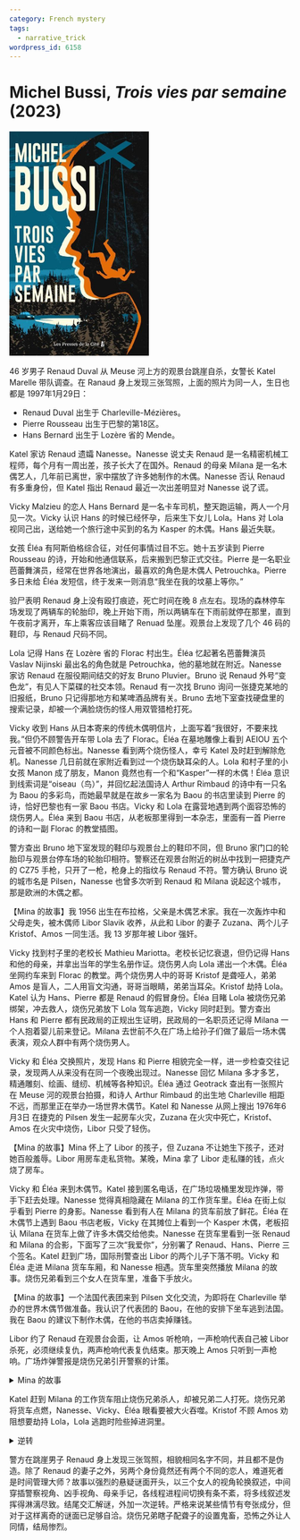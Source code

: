```yaml
---
category: French mystery
tags:
  - narrative_trick
wordpress_id: 6158
---
```


# Michel Bussi, <i>Trois vies par semaine</i> (2023)

<img src=images/2023_cover.jpg width=250/>

46 岁男子 Renaud Duval 从 Meuse 河上方的观景台跳崖自杀，女警长 Katel Marelle 带队调查。在 Ranaud 身上发现三张驾照，上面的照片为同一人，生日也都是 1997年1月29日：
<ul>
<li>Renaud Duval 出生于 Charleville-Mézières。</li>
<li>Pierre Rousseau 出生于巴黎的第18区。</li>
<li>Hans Bernard 出生于 Lozère 省的 Mende。</li>
</ul>
Katel 家访 Renaud 遗孀 Nanesse。Nanesse 说丈夫 Renaud 是一名精密机械工程师，每个月有一周出差，孩子长大了在国外。Renaud 的母亲 Milana 是一名木偶艺人，几年前已离世，家中摆放了许多她制作的木偶。Nanesse 否认 Renaud 有多重身份，但 Katel 指出 Renaud 最近一次出差明显对 Nanesse 说了谎。

Vicky Malzieu 的恋人 Hans Bernard 是一名卡车司机，整天跑运输，两人一个月见一次。Vicky 认识 Hans 的时候已经怀孕，后来生下女儿 Lola。Hans 对 Lola 视同己出，送给她一个旅行途中买到的名为 Kasper 的木偶。Hans 最近失联。

女孩 Éléa 有阿斯伯格综合征，对任何事情过目不忘。她十五岁读到 Pierre Rousseau 的诗，开始和他通信联系，后来搬到巴黎正式交往。Pierre 是一名职业芭蕾舞演员，经常在世界各地演出，最喜欢的角色是木偶人 Petrouchka。Pierre 多日未给 Éléa 发短信，终于发来一则消息“我坐在我的坟墓上等你。”

验尸表明 Renaud 身上没有殴打痕迹，死亡时间在晚 8 点左右。现场的森林停车场发现了两辆车的轮胎印，晚上开始下雨，所以两辆车在下雨前就停在那里，直到午夜前才离开，车上乘客应该目睹了 Renuad 坠崖。观景台上发现了几个 46 码的鞋印，与 Renaud 尺码不同。

Lola 记得 Hans 在 Lozère 省的 Florac 村出生。Éléa 忆起著名芭蕾舞演员 Vaslav Nijinski 最出名的角色就是 Petrouchka，他的墓地就在附近。Nanesse 家访 Renaud 在服役期间结交的好友 Bruno Pluvier。Bruno 说 Renaud 外号“变色龙”，有见人下菜碟的社交本领。Renaud 有一次找 Bruno 询问一张捷克某地的旧报纸，Bruno 只记得那地方和某啤酒品牌有关。Bruno 去地下室查找硬盘里的搜索记录，却被一个满脸烧伤的怪人用双管猎枪打死。

Vicky 收到 Hans 从日本寄来的传统木偶明信片，上面写着“我很好，不要来找我。”但仍不顾警告开车带 Lola 去了 Florac。Éléa 在墓地雕像上看到 AEIOU 五个元音被不同颜色标出。Nanesse 看到两个烧伤怪人，幸亏 Katel 及时赶到解除危机。Nanesse 几日前就在家附近看到过一个烧伤缺耳朵的人。Lola 和村子里的小女孩 Manon 成了朋友，Manon 竟然也有一个和“Kasper”一样的木偶！Éléa 意识到线索词是“oiseau（鸟）”，并回忆起法国诗人 Arthur Rimbaud 的诗中有一只名为 Baou 的多彩鸟，而她最早就是在故乡一家名为 Baou 的书店里读到 Pierre 的诗，恰好巴黎也有一家 Baou 书店。Vicky 和 Lola 在露营地遇到两个面容恐怖的烧伤男人。Éléa 来到 Baou 书店，从老板那里得到一本杂志，里面有一首 Pierre 的诗和一副 Florac 的教堂插图。

警方查出 Bruno 地下室发现的鞋印与观景台上的鞋印不同，但 Bruno 家门口的轮胎印与观景台停车场的轮胎印相符。警察还在观景台附近的树丛中找到一把捷克产的 CZ75 手枪，只开了一枪，枪身上的指纹与 Renaud 不符。警方确认 Bruno 说的城市名是 Pilsen，Nanesse 也曾多次听到 Renaud 和 Milana 说起这个城市，那是欧洲的木偶之都。

【Mina 的故事】我 1956 出生在布拉格，父亲是木偶艺术家。我在一次轰炸中和父母走失，被木偶师 Libor Slavik 收养，从此和 Libor 的妻子 Zuzana、两个儿子 Kristof、Amos 一同生活。我 13 岁那年被 Libor 强奸。

Vicky 找到村子里的老校长 Mathieu Mariotta。老校长记忆衰退，但仍记得 Hans 和他的母亲，并拿出当年的学生名册作证。烧伤男人向 Lola 递出一个木偶。Éléa 坐网约车来到 Florac 的教堂。两个烧伤男人中的哥哥 Kristof 是聋哑人，弟弟 Amos 是盲人，二人用盲文沟通，哥哥当眼睛，弟弟当耳朵。Kristof 劫持 Lola。Katel 认为 Hans、Pierre 都是 Renaud 的假冒身份。Éléa 目睹 Lola 被烧伤兄弟绑架，冲去救人，烧伤兄弟放下 Lola 驾车逃跑，Vicky 同时赶到。警方查出 Hans 和 Pierre 都有民政局的正规出生证明，民政局的一名职员还记得 Milana 一个人抱着婴儿前来登记。Milana 去世前不久在广场上给孙子们做了最后一场木偶表演，观众人群中有两个烧伤男人。

Vicky 和 Éléa 交换照片，发现 Hans 和 Pierre 相貌完全一样，进一步检查交往记录，发现两人从来没有在同一个夜晚出现过。Nanesse 回忆 Milana 多才多艺，精通雕刻、绘画、缝纫、机械等各种知识。Éléa 通过 Geotrack 查出有一张照片在 Meuse 河的观景台拍摄，和诗人 Arthur Rimbaud 的出生地 Charleville 相距不远，而那里正在举办一场世界木偶节。Katel 和 Nanesse 从网上搜出 1976年6月3日 在捷克的 Pilsen 发生一起房车火灾，Zuzana 在火灾中死亡，Kristof、Amos 在火灾中烧伤，Libor 只受了轻伤。

【Mina 的故事】Mina 怀上了 Libor 的孩子，但 Zuzana 不让她生下孩子，还对她百般羞辱。Libor 用房车走私货物。某晚，Mina 拿了 Libor 走私赚的钱，点火烧了房车。

Vicky 和 Éléa 来到木偶节。Katel 接到匿名电话，在广场垃圾桶里发现炸弹，带手下赶去处理。Nanesse 觉得真相隐藏在 Milana 的工作货车里。Éléa 在街上似乎看到 Pierre 的身影。Nanesse 看到有人在 Milana 的货车前放了鲜花。Éléa 在木偶节上遇到 Baou 书店老板，Vicky 在其摊位上看到一个 Kasper 木偶，老板招认 Milana 在货车上做了许多木偶交给他卖。Nanesse 在货车里看到一张 Renaud 和 Milana 的合影，下面写了三次“我爱你”，分别署了 Renaud、Hans、Pierre 三个签名。Katel 赶到广场，国际刑警查出 Libor 的两个儿子下落不明。Vicky 和 Éléa 走进 Milana 货车车厢，和 Nanesse 相遇。货车里突然播放 Milana 的故事。烧伤兄弟看到三个女人在货车里，准备下手放火。

【Mina 的故事】一个法国代表团来到 Pilsen 文化交流，为即将在 Charleville 举办的世界木偶节做准备。我认识了代表团的 Baou，在他的安排下坐车逃到法国。我在 Baou 的建议下制作木偶，在他的书店卖掉赚钱。

Libor 约了 Renaud 在观景台会面，让 Amos 听枪响，一声枪响代表自己被 Libor 杀死，必须继续复仇，两声枪响代表复仇结束。那天晚上 Amos 只听到一声枪响。广场炸弹警报是烧伤兄弟引开警察的计策。

<details><summary>Mina 的故事</summary>
Mina 为了防止身份曝光，在三个不同的地方给儿子登记了三张出生证。Mina 让儿子以 Renaud、Hans、Pierre 的身份在 Charleville、Florac、巴黎三地轮转上小学，并以健康状况为由说服学校不要记缺勤。Renaud、Hans、Pierre 有完全不同的性格。Renaud 上中学后停止轮转，后来当上了一名工程师，并与 Nanesse 结婚。Mina 六十岁确诊子宫癌，临死前给孙子表演木偶戏，被 Libor 父子认出。
</details>

Katel 赶到 Milana 的工作货车阻止烧伤兄弟杀人，却被兄弟二人打死。烧伤兄弟将货车点燃，Nanesse、Vicky、Éléa 眼看要被大火吞噬。Kristof 不顾 Amos 劝阻想要劫持 Lola，Lola 逃跑时险些掉进洞里。

<details><summary>逆转</summary>
Libor 在 Milana 医院给 Renaud 留下一封信，记述了当年的经过，还说自己并不记恨 Renaud，因为他也是自己的儿子，但 Kristof、Amos 在广场上看到了 Renaud 的双胞胎儿子，会找他们复仇。Renaud 为了保护双胞胎儿子，让他们临时换成 Hans 和 Pierre 的身份生活，自己去观景台与 Libor 会面。Libor 故意开了一发空枪，打算再开第二枪自杀，这样 Amos 听到两枪便知道复仇结束，但 Renaud 冲上来阻止他自杀，二人争斗时滚落悬崖，双双摔死。Kristof 目睹整个经过，却为了继续复仇故意没有把父亲自杀的真相告诉 Amos。

结尾 Hans 和 Pierre 现身，救下车厢内的三名女人。Katel 没有死，带手下击毙 Kristof。Amos 早先向 Kristof 撒谎说听到 Katel 心跳停止，是不想 Katel 无辜丧命。Amos 虽然目不能视，仍在哥哥死后举枪乱射，结果也被乱枪打死。
</details>

警方在跳崖男子 Renaud 身上发现三张驾照，相貌相同名字不同，并且都不是伪造。除了 Renaud 的妻子之外，另两个身份竟然还有两个不同的恋人，难道死者是时间管理大师？故事以强烈的悬疑谜面开头，以三个女人的视角轮换叙述，中间穿插警察视角、凶手视角、母亲手记，各线程进程间切换有条不紊，将多线叙述发挥得淋漓尽致。结尾交汇解谜，外加一次逆转。严格来说某些情节有夸张成分，但对于这样离奇的谜面已足够自洽。烧伤兄弟瞎子配聋子的设置鬼畜，恐怖之外让人同情，结局惨烈。